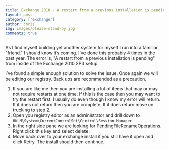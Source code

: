 ```yaml
---
title: Exchange 2010 - A restart from a previous installation is pending.
layout: post
category: ['exchange']
author: chris
img: images/please-stand-by.jpg
comments: true
---
```


As I find myself building yet another system for myself I run into a familiar "friend."  I should know it’s coming. I’ve done this probably 4 times in the past year. The error is, "A restart from a previous installation is pending" from inside of the Exchange 2010 SP3 setup.

I’ve found a simple enough solution to solve the issue. Once again we will be editing our registry. Back ups are recommended as a precaution.

1. If you are like me then you are installing a lot of items that may or may not require restarts at one time. If this is the case then you may want to try the restart first. I usually do even though I know my error will return. If it does not return then you are complete. If it does return move on trucking to step 2.
2. Open you registry editor as an administrator and drill down to `HKLM\System\CurrentControlSet\Control\Session Manager`
3. In the right side pane we are looking for PendingFileRenameOperations. Right click this key and select delete.
4. Move back over to your exchange install if you still have it open and click Retry. The install should then continue.
